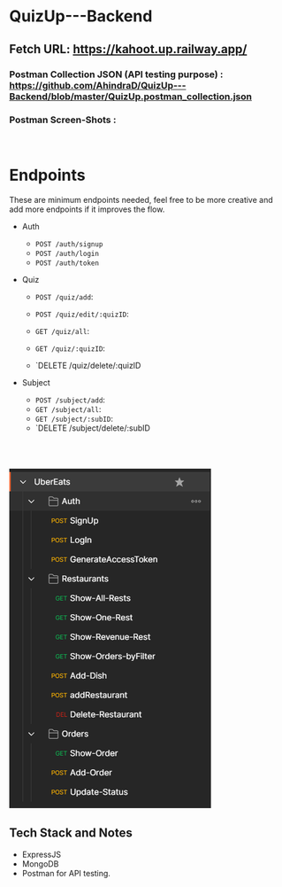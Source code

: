 # QuizUp---Backend
## Fetch URL: https://kahoot.up.railway.app/
### Postman Collection JSON (API testing purpose) : https://github.com/AhindraD/QuizUp---Backend/blob/master/QuizUp.postman_collection.json
### Postman Screen-Shots : 
<br>

# Endpoints

These are minimum endpoints needed, feel free to be more creative and add more endpoints if it improves the flow.
- Auth
  - `POST /auth/signup`  
  - `POST /auth/login`
  - `POST /auth/token`
  
- Quiz
  - `POST /quiz/add`: 
  
  - `POST /quiz/edit/:quizID`: 
  
  - `GET /quiz/all`: 
  
  - `GET /quiz/:quizID`: 
  
  - `DELETE /quiz/delete/:quizID
  
- Subject
  - `POST /subject/add`: 
  - `GET /subject/all`: 
  - `GET /subject/:subID`: 
  - `DELETE /subject/delete/:subID

  <br>
  <br>
  <br>
![all requests](https://github.com/AhindraD/UberEats-Backend/blob/master/images/allRequests.PNG?raw=true)
## Tech Stack and Notes
- ExpressJS
- MongoDB
- Postman for API testing.
